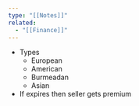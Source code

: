 ```yaml
---
type: "[[Notes]]"
related:
  - "[[Finance]]"
---
```

- Types
	- European
	- American
	- Burmeadan
	- Asian
- If expires then seller gets premium
